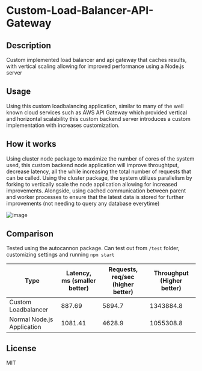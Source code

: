 # Custom-Load-Balancer-API-Gateway

## Description
Custom implemented load balancer and api gateway that caches results, with vertical scaling allowing for improved performance using a Node.js server


## Usage

Using this custom loadbalancing application, similar to many of the well known cloud services such as AWS API Gateway which provided vertical and horizontal scalability
this custom backend server introduces a custom implementation with increases customization.

## How it works

Using cluster node package to maximize the number of cores of the system used, this custom backend node application will improve throughtput, decrease latency, 
all the while increasing the total number of requests that can be called. Using the cluster package, the system utilizes parallelism by forking to vertically scale
the node application allowing for increased improvements. Alongside, using cached communication between parent and worker processes to ensure that the latest 
data is stored for further improvements (not needing to query any database everytime)

![image](https://user-images.githubusercontent.com/81478885/209595184-4e048d89-3944-4997-aa9e-ad70f94335e4.png)


## Comparison
Tested using the autocannon package. Can test out from ``/test`` folder, customizing settings and running ``npm start``

| Type | Latency, ms (smaller better) | Requests, req/sec (higher better) | Throughput (Higher better) |
|------|------------------------------|-----------------------------------|----------------------------|
| Custom Loadbalancer | 887.69| 5894.7 | 1343884.8|
| Normal Node.js Application | 1081.41 | 4628.9 | 1055308.8 |


## License 
MIT
